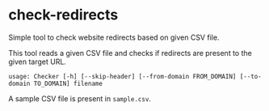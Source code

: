 # check-redirects

Simple tool to check website redirects based on given CSV file. 

This tool reads a given CSV file and checks if redirects are present
to the given target URL. 

````
usage: Checker [-h] [--skip-header] [--from-domain FROM_DOMAIN] [--to-domain TO_DOMAIN] filename
````

A sample CSV file is present in `sample.csv`.


